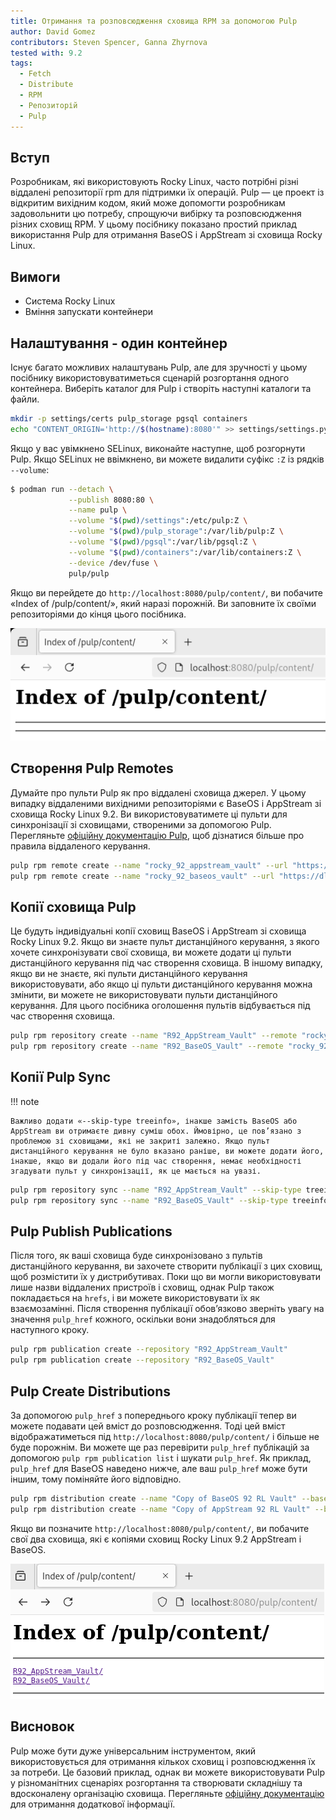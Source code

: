 ```yaml
---
title: Отримання та розповсюдження сховища RPM за допомогою Pulp
author: David Gomez
contributors: Steven Spencer, Ganna Zhyrnova
tested with: 9.2
tags:
  - Fetch
  - Distribute
  - RPM
  - Репозиторій
  - Pulp
---
```


## Вступ

Розробникам, які використовують Rocky Linux, часто потрібні різні віддалені репозиторії rpm для підтримки їх операцій. Pulp — це проект із відкритим вихідним кодом, який може допомогти розробникам задовольнити цю потребу, спрощуючи вибірку та розповсюдження різних сховищ RPM. У цьому посібнику показано простий приклад використання Pulp для отримання BaseOS і AppStream зі сховища Rocky Linux.

## Вимоги

- Система Rocky Linux
- Вміння запускати контейнери

## Налаштування - один контейнер

Існує багато можливих налаштувань Pulp, але для зручності у цьому посібнику використовуватиметься сценарій розгортання одного контейнера. Виберіть каталог для Pulp і створіть наступні каталоги та файли.

```bash
mkdir -p settings/certs pulp_storage pgsql containers
echo "CONTENT_ORIGIN='http://$(hostname):8080'" >> settings/settings.py
```

Якщо у вас увімкнено SELinux, виконайте наступне, щоб розгорнути Pulp. Якщо SELinux не ввімкнено, ви можете видалити суфікс `:Z` із рядків `--volume`:

```bash
$ podman run --detach \
             --publish 8080:80 \
             --name pulp \
             --volume "$(pwd)/settings":/etc/pulp:Z \
             --volume "$(pwd)/pulp_storage":/var/lib/pulp:Z \
             --volume "$(pwd)/pgsql":/var/lib/pgsql:Z \
             --volume "$(pwd)/containers":/var/lib/containers:Z \
             --device /dev/fuse \
             pulp/pulp
```

Якщо ви перейдете до `http://localhost:8080/pulp/content/`, ви побачите «Index of /pulp/content/», який наразі порожній. Ви заповните їх своїми репозиторіями до кінця цього посібника.

![empty_index](images/empty_pulp_index.png)

## Створення Pulp Remotes

Думайте про пульти Pulp як про віддалені сховища джерел. У цьому випадку віддаленими вихідними репозиторіями є BaseOS і AppStream зі сховища Rocky Linux 9.2. Ви використовуватимете ці пульти для синхронізації зі сховищами, створеними за допомогою Pulp. Перегляньте [офіційну документацію Pulp](https://pulpproject.org/), щоб дізнатися більше про правила віддаленого керування.

```bash
pulp rpm remote create --name "rocky_92_appstream_vault" --url "https://dl.rockylinux.org/vault/rocky/9.2/AppStream/x86_64/os/" --policy on_demand
pulp rpm remote create --name "rocky_92_baseos_vault" --url "https://dl.rockylinux.org/vault/rocky/9.2/BaseOS/x86_64/os/" --policy on_demand
```

## Копії сховища Pulp

Це будуть індивідуальні копії сховищ BaseOS і AppStream зі сховища Rocky Linux 9.2. Якщо ви знаєте пульт дистанційного керування, з якого хочете синхронізувати свої сховища, ви можете додати ці пульти дистанційного керування під час створення сховища. В іншому випадку, якщо ви не знаєте, які пульти дистанційного керування використовувати, або якщо ці пульти дистанційного керування можна змінити, ви можете не використовувати пульти дистанційного керування. Для цього посібника оголошення пультів відбувається під час створення сховища.

```bash
pulp rpm repository create --name "R92_AppStream_Vault" --remote "rocky_92_appstream_vault"
pulp rpm repository create --name "R92_BaseOS_Vault" --remote "rocky_92_baseos_vault"
```

## Копії Pulp Sync

!!! note

    Важливо додати «--skip-type treeinfo», інакше замість BaseOS або AppStream ви отримаєте дивну суміш обох. Ймовірно, це пов’язано з проблемою зі сховищами, які не закриті залежно. Якщо пульт дистанційного керування не було вказано раніше, ви можете додати його, інакше, якщо ви додали його під час створення, немає необхідності згадувати пульт у синхронізації, як це мається на увазі.

```bash
pulp rpm repository sync --name "R92_AppStream_Vault" --skip-type treeinfo
pulp rpm repository sync --name "R92_BaseOS_Vault" --skip-type treeinfo
```

## Pulp Publish Publications

Після того, як ваші сховища буде синхронізовано з пультів дистанційного керування, ви захочете створити публікації з цих сховищ, щоб розмістити їх у дистрибутивах. Поки що ви могли використовувати лише назви віддалених пристроїв і сховищ, однак Pulp також покладається на `hrefs`, і ви можете використовувати їх як взаємозамінні. Після створення публікації обов’язково зверніть увагу на значення `pulp_href` кожного, оскільки вони знадобляться для наступного кроку.

```bash
pulp rpm publication create --repository "R92_AppStream_Vault"
pulp rpm publication create --repository "R92_BaseOS_Vault"
```

## Pulp Create Distributions

За допомогою `pulp_href` з попереднього кроку публікації тепер ви можете подавати цей вміст до розповсюдження. Тоді цей вміст відображатиметься під `http://localhost:8080/pulp/content/` і більше не буде порожнім. Ви можете ще раз перевірити `pulp_href` публікацій за допомогою `pulp rpm publication list` і шукати `pulp_href`. Як приклад, `pulp_href` для BaseOS наведено нижче, але ваш `pulp_href` може бути іншим, тому поміняйте його відповідно.

```bash
pulp rpm distribution create --name "Copy of BaseOS 92 RL Vault" --base-path "R92_BaseOS_Vault" --publication "/pulp/api/v3/publications/rpm/rpm/0195fdaa-a194-7e9d-a6a9-e6fd4eaa7a20/"
pulp rpm distribution create --name "Copy of AppStream 92 RL Vault" --base-path "R92_AppStream_Vault" --publication "<pulp_href>"
```

Якщо ви позначите `http://localhost:8080/pulp/content/`, ви побачите свої два сховища, які є копіями сховищ Rocky Linux 9.2 AppStream і BaseOS.

![content_index](images/pulp_index_content.png)

## Висновок

Pulp може бути дуже універсальним інструментом, який використовується для отримання кількох сховищ і розповсюдження їх за потреби. Це базовий приклад, однак ви можете використовувати Pulp у різноманітних сценаріях розгортання та створювати складнішу та вдосконалену організацію сховища. Перегляньте [офіційну документацію](https://pulpproject.org/) для отримання додаткової інформації.
